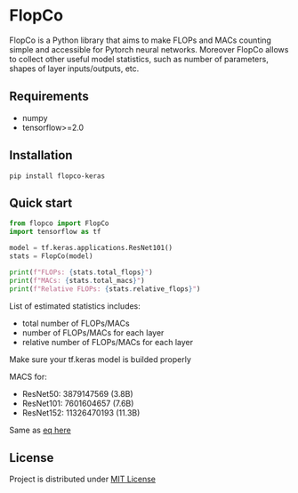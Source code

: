 FlopCo
=====

FlopCo is a Python library that aims to make FLOPs and MACs counting simple and accessible for Pytorch neural networks.
Moreover FlopCo allows to collect other useful model statistics, such as number of parameters, shapes of layer inputs/outputs, etc.

Requirements
-----
- numpy
- tensorflow>=2.0

Installation
-----
```pip install flopco-keras ```

Quick start
-----
```python
from flopco import FlopCo
import tensorflow as tf

model = tf.keras.applications.ResNet101()
stats = FlopCo(model)

print(f"FLOPs: {stats.total_flops}")
print(f"MACs: {stats.total_macs}")
print(f"Relative FLOPs: {stats.relative_flops}")
```

List of estimated statistics includes:
- total number of FLOPs/MACs
- number of FLOPs/MACs for each layer
- relative number of FLOPs/MACs for each layer

Make sure your tf.keras model is builded properly

MACS for:
- ResNet50: 3879147569 (3.8B)
- ResNet101: 7601604657 (7.6B)
- ResNet152: 11326470193 (11.3B)

Same as [eq here](https://neurohive.io/ru/vidy-nejrosetej/resnet-34-50-101/)

License
-----

Project is distributed under [MIT License](https://github.com/juliagusak/flopco-pytorch/blob/master/LICENSE.txt)
